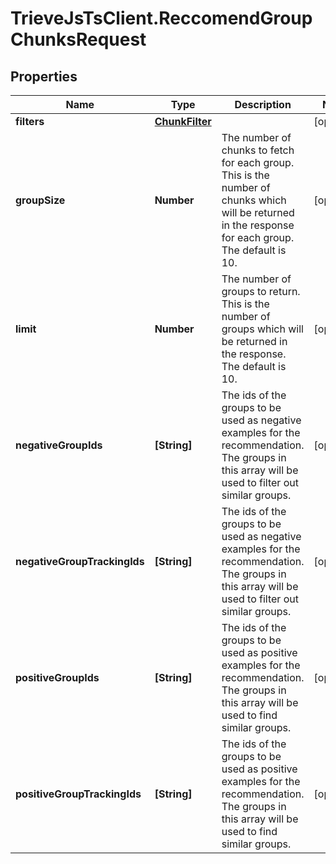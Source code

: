 # TrieveJsTsClient.ReccomendGroupChunksRequest

## Properties

Name | Type | Description | Notes
------------ | ------------- | ------------- | -------------
**filters** | [**ChunkFilter**](ChunkFilter.md) |  | [optional] 
**groupSize** | **Number** | The number of chunks to fetch for each group. This is the number of chunks which will be returned in the response for each group. The default is 10. | [optional] 
**limit** | **Number** | The number of groups to return. This is the number of groups which will be returned in the response. The default is 10. | [optional] 
**negativeGroupIds** | **[String]** | The  ids of the groups to be used as negative examples for the recommendation. The groups in this array will be used to filter out similar groups. | [optional] 
**negativeGroupTrackingIds** | **[String]** | The  ids of the groups to be used as negative examples for the recommendation. The groups in this array will be used to filter out similar groups. | [optional] 
**positiveGroupIds** | **[String]** | The  ids of the groups to be used as positive examples for the recommendation. The groups in this array will be used to find similar groups. | [optional] 
**positiveGroupTrackingIds** | **[String]** | The  ids of the groups to be used as positive examples for the recommendation. The groups in this array will be used to find similar groups. | [optional] 


